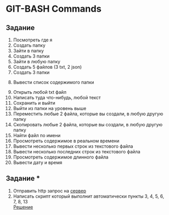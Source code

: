 # GIT-BASH Commands

## Задание

1) Посмотреть где я
2) Создать папку
3) Зайти в папку
4) Создать 3 папки
5) Зайти в любую папку
6) Создать 5 файлов (3 txt, 2 json)
7) Создать 3 папки
8. Вывести список содержимого папки
9) Открыть любой txt файл
10) Написать туда что-нибудь, любой текст
11) Сохранить и выйти
12) Выйти из папки на уровень выше
13) Переместить любые 2 файла, которые вы создали, в любую другую папку
14) Скопировать любые 2 файла, которые вы создали, в любую другую папку
15) Найти файл по имени
16) Просмотреть содержимое в реальном времени
17) Вывести несколько первых строк из текстового файла
18) Вывести несколько последних строк из текстового файла
19) Просмотреть содержимое длинного файла
20) Вывести дату и время

## Задание *

1) Отправить http запрос на [сервер](http://162.55.220.72:5006/terminal-hw-request)
2) Написать скрипт который выполнит автоматически пункты 3, 4, 5, 6, 7, 8, 13   
[Решение](https://github.com/nikita-ovg/GIT-BASH/blob/main/Special%20task)
